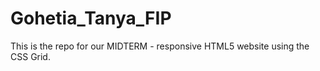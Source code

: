 # Gohetia_Tanya_FIP
This is the repo for our MIDTERM - responsive HTML5 website using the CSS Grid.
